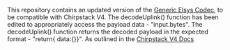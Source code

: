 This repository contains an updated version of the [Generic Elsys Codec](https://www.elsys.se/en/elsys-payload/), to be compatible with Chirpstack V4.
The decodeUplink() function has been edited to appropriately access the payload data - "input.bytes".
The decodeUplink() function returns the decoded payload in the expected format - "return{ data:{}}".
As outlined in the [Chirpstack V4 Docs](https://www.chirpstack.io/docs/chirpstack/use/device-profiles.html?highlight=payload#codec)